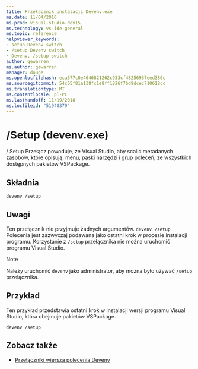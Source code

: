 ```yaml
---
title: Przełącznik instalacji Devenv.exe
ms.date: 11/04/2016
ms.prod: visual-studio-dev15
ms.technology: vs-ide-general
ms.topic: reference
helpviewer_keywords:
- setup Devenv switch
- /setup Devenv switch
- Devenv, /setup switch
author: gewarren
ms.author: gewarren
manager: douge
ms.openlocfilehash: eca577c0e4646821262c953cf48256937eed386c
ms.sourcegitcommit: 54c65f81a138fc1e8ff1826f7bd9dcec710618cc
ms.translationtype: MT
ms.contentlocale: pl-PL
ms.lasthandoff: 11/19/2018
ms.locfileid: "51948379"
---
```

# <a name="setup-devenvexe"></a>/Setup (devenv.exe)

/ Setup Przełącz powoduje, że Visual Studio, aby scalić metadanych zasobów, które opisują, menu, paski narzędzi i grup poleceń, ze wszystkich dostępnych pakietów VSPackage.

## <a name="syntax"></a>Składnia

```shell
devenv /setup
```

## <a name="remarks"></a>Uwagi

Ten przełącznik nie przyjmuje żadnych argumentów. `devenv /setup` Polecenia jest zazwyczaj podawana jako ostatni krok w procesie instalacji programu. Korzystanie z `/setup` przełącznika nie można uruchomić programu Visual Studio.

> [!NOTE]
> Należy uruchomić `devenv` jako administrator, aby można było używać `/setup` przełącznika.

## <a name="example"></a>Przykład

Ten przykład przedstawia ostatni krok w instalacji wersji programu Visual Studio, która obejmuje pakietów VSPackage.

```shell
devenv /setup
```

## <a name="see-also"></a>Zobacz także

- [Przełączniki wiersza polecenia Devenv](../../ide/reference/devenv-command-line-switches.md)